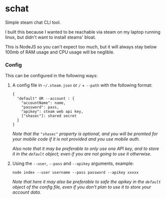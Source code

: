 # schat
Simple steam chat CLI tool.

I built this because I wanted to be reachable via steam on my laptop running linux, but didn't want to install steams' bloat.

This is NodeJS so you can't expect too much, but it will always stay 
below 100mb of RAM usage and CPU usage will be neglible. 

### Config

This can be configured in the following ways: 

1. A config file in `~/.steam.json` or `/` + `--path` with the following format: 
    ```
    {
      "default" OR --account : {
        "accountName": name,
        "password": pass,
        "apikey": steam web api key,
        ["shasec"]: shared secret
      }
    }
    ```
    _Note that the `"shasec"` property is optional, and you will be promted for your mobile code if it is not provided and you use mobile auth._

    _Also note that it may be preferable to only use one API key, and to store it in the `default` object; even if you are not going to use it otherwise._

2. Using the `--user`, `--pass` and `--apikey` arguments, example: 
    ```
    node index --user username --pass password --apikey xxxxx
    ```

    _Note that here it may also be preferable to safe the apikey in the `default` object of the config file, even if you don't plan to use it to store your account data._

